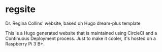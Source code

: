 # regsite
Dr. Regina Collins' website, based on Hugo dream-plus template

This is a Hugo generated website that is maintained using CircleCI and a Continuous Deployment process. Just to make it cooler, it's hosted on a Raspberry Pi 3 B+.

